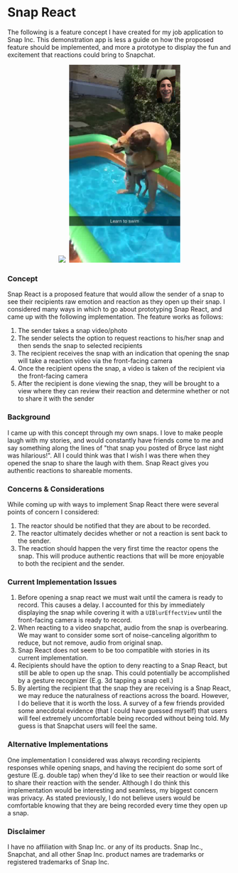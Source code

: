 # Snap React
The following is a feature concept I have created for my job application to Snap Inc.
This demonstration app is less a guide on how the proposed feature should be implemented, and more a prototype to display the fun and excitement that reactions could bring to Snapchat.

<p align="center">
<img src="https://github.com/dkindler/SnapReact/blob/dev/assets/proposal.gif" width="250"/>&nbsp;&nbsp;<img src="https://github.com/dkindler/SnapReact/blob/dev/assets/luna.png" width="250" />
</p>

### Concept
Snap React is a proposed feature that would allow the sender of a snap to see their recipients raw emotion and reaction as they open up their snap. I considered many ways in which to go about prototyping Snap React, and came up with the following implementation. The feature works as follows:

  1. The sender takes a snap video/photo
  2. The sender selects the option to request reactions to his/her snap and then sends the snap to selected recipients
  3. The recipient receives the snap with an indication that opening the snap will take a reaction video via the front-facing camera
  4. Once the recipient opens the snap, a video is taken of the recipient via the front-facing camera
  5. After the recipient is done viewing the snap, they will be brought to a view where they can review their reaction and determine whether or not to share it with the sender

### Background
I came up with this concept through my own snaps. I love to make people laugh with my stories, and would constantly have friends come to me and say something along the lines of "that snap you posted of Bryce last night was hilarious!". All I could think was that I wish I was there when they opened the snap to share the laugh with them. Snap React gives you authentic reactions to shareable moments.

### Concerns & Considerations
While coming up with ways to implement Snap React there were several points of concern I considered:
 1. The reactor should be notified that they are about to be recorded.
 2. The reactor ultimately decides whether or not a reaction is sent back to the sender.
 3. The reaction should happen the very first time the reactor opens the snap. This will produce authentic reactions that will be more enjoyable to both the recipient and the sender.

### Current Implementation Issues
 1. Before opening a snap react we must wait until the camera is ready to record. This causes a delay. I accounted for this by immediately displaying the snap while covering it with a `UIBlurEffectView` until the front-facing camera is ready to record.
 2. When reacting to a video snapchat, audio from the snap is overbearing. We may want to consider some sort of noise-canceling algorithm to reduce, but not remove, audio from original snap.
 3. Snap React does not seem to be too compatible with stories in its current implementation.
 4. Recipients should have the option to deny reacting to a Snap React, but still be able to open up the snap. This could potentially be accomplished by a gesture recognizer (E.g. 3d tapping a snap cell.)
 5. By alerting the recipient that the snap they are receiving is a Snap React, we may reduce the naturalness of reactions across the board. However, I do believe that it is worth the loss. A survey of a few friends provided some anecdotal evidence (that I could have guessed myself) that users will feel extremely uncomfortable being recorded without being told. My guess is that  Snapchat users will feel the same.

### Alternative Implementations
One implementation I considered was always recording recipients responses while opening snaps, and having the recipient do some sort of gesture (E.g. double tap) when they'd like to see their reaction or would like to share their reaction with the sender. Although I do think this implementation would be interesting and seamless, my biggest concern was privacy. As stated previously, I do not believe users would be comfortable knowing that they are being recorded every time they open up a snap.

### Disclaimer
I have no affiliation with Snap Inc. or any of its products. Snap Inc., Snapchat, and all other Snap Inc. product names are trademarks or registered trademarks of Snap Inc.

